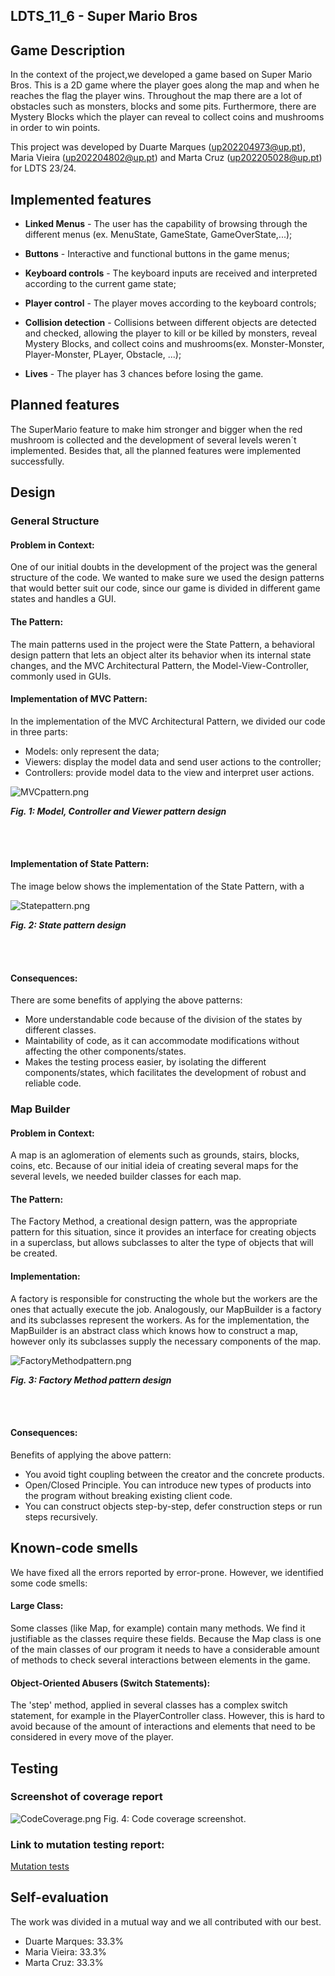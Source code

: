 ## LDTS_11_6 - Super Mario Bros

## Game Description
In the context of the project,we developed a game based on Super Mario Bros.
This is a 2D game where the player goes along the map and when he reaches the flag the player wins.
Throughout the map there are a lot of obstacles such as monsters, blocks and some pits.
Furthermore, there are Mystery Blocks which the player can reveal to collect coins and mushrooms in order to win points.

This project was developed by
Duarte Marques (up202204973@up.pt),
Maria Vieira (up202204802@up.pt)
and Marta Cruz (up202205028@up.pt)
for LDTS 23/24.

## Implemented features

- **Linked Menus** - The user has the capability of browsing through the different menus (ex. MenuState, GameState, GameOverState,...);

- **Buttons** - Interactive and functional buttons in the game menus;

- **Keyboard controls** - The keyboard inputs are received and interpreted according to the current game state;

- **Player control** - The player moves according to the keyboard controls;

- **Collision detection** - Collisions between different objects are detected and checked, allowing the player to kill or be killed by monsters, reveal Mystery Blocks, and collect coins and mushrooms(ex. Monster-Monster, Player-Monster, PLayer, Obstacle, ...);

- **Lives** - The player has 3 chances before losing the game.


## Planned features
The SuperMario feature to make him stronger and bigger when the red mushroom is collected and the development of several levels weren´t implemented.
Besides that, all the planned features were implemented successfully.

## Design

### General Structure
#### Problem in Context:
One of our initial doubts in the development of the project was the general structure of the code. We wanted to make sure we used the design patterns that would better suit our code, since our game is divided in different game states and handles a GUI. 

#### The Pattern:
The main patterns used in the project were the State Pattern, a behavioral design pattern that lets an object alter its behavior when its internal state changes, and the MVC Architectural Pattern, the Model-View-Controller, commonly used in GUIs.

#### Implementation of MVC Pattern:

In the implementation of the MVC Architectural Pattern, we divided our code in three parts:
 - Models: only represent the data;
 - Viewers: display the model data and send user actions to the controller;
 - Controllers: provide model data to the view and interpret user actions.

![MVCpattern.png](UMLs%2FMVCpattern.png)
<p align="" justify="">
  <b><i>Fig. 1: Model, Controller and Viewer pattern design</i></b>
</p>
<br>
<br />


#### Implementation of State Pattern:

The image below shows the implementation of the State Pattern, with a 

![Statepattern.png](UMLs%2FStatepattern.png)
<p align="" justify="">
  <b><i>Fig. 2: State pattern design</i></b>
</p>
<br>
<br />


#### Consequences:

There are some benefits of applying the above patterns:
- More understandable code because of the division of the states by different classes.
- Maintability of code, as it can accommodate modifications without affecting the other components/states.
- Makes the testing process easier, by isolating the different components/states, which facilitates the development of robust and reliable code.


### Map Builder

#### Problem in Context:
A map is an aglomeration of elements such as grounds, stairs, blocks, coins, etc. Because of our initial ideia of creating several maps for the several levels, we needed builder classes for each map.

#### The Pattern:
The Factory Method, a creational design pattern, was the appropriate pattern for this situation, since it provides an interface for creating objects in a superclass, but allows subclasses to alter the type of objects that will be created.

#### Implementation:
A factory is responsible for constructing the whole but the workers 
are the ones that actually execute the job. 
Analogously, our MapBuilder is a factory and its subclasses represent the workers. 
As for the implementation, the MapBuilder is an 
abstract class which knows how to construct a map, 
however only its subclasses supply the necessary components 
of the map.


![FactoryMethodpattern.png](UMLs%2FFactoryMethodpattern.png)
<p align="" justify="">
  <b><i>Fig. 3: Factory Method pattern design</i></b>
</p>
<br>
<br />

#### Consequences:
Benefits of applying the above pattern:
- You avoid tight coupling between the creator and the concrete products.
- Open/Closed Principle. You can introduce new types of products into the program without breaking existing client code.
- You can construct objects step-by-step, defer construction steps or run steps recursively.


## Known-code smells
We have fixed all the errors reported by error-prone. 
However, we identified some code smells:

#### Large Class:
Some classes (like Map, for example) contain many methods. 
We find it justifiable as the classes require these fields. 
Because the Map class is one of the main classes of our program 
it needs to have a considerable amount of methods
to check several interactions between elements in the game.

#### Object-Oriented Abusers (Switch Statements):
The 'step' method, applied in several classes has a complex switch statement, for example in the PlayerController class.
However, this is hard to avoid because of the amount of interactions and elements that need to be considered
in every move of the player.


## Testing

### Screenshot of coverage report
![CodeCoverage.png](images%2FCodeCoverage.png)
Fig. 4: Code coverage screenshot.

### Link to mutation testing report: 
[Mutation tests](../build/reports/pitest/202312212037/index.html)


## Self-evaluation

The work was divided in a mutual way and we all contributed with our best.
- Duarte Marques: 33.3%
- Maria Vieira: 33.3%
- Marta Cruz: 33.3%
